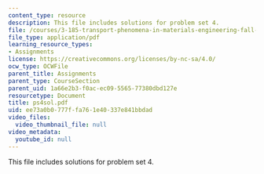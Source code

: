 ```yaml
---
content_type: resource
description: This file includes solutions for problem set 4.
file: /courses/3-185-transport-phenomena-in-materials-engineering-fall-2003/ee73a0b0777ffa761e40337e841bbdad_ps4sol.pdf
file_type: application/pdf
learning_resource_types:
- Assignments
license: https://creativecommons.org/licenses/by-nc-sa/4.0/
ocw_type: OCWFile
parent_title: Assignments
parent_type: CourseSection
parent_uid: 1a66e2b3-f0ac-ec09-5565-77380dbd127e
resourcetype: Document
title: ps4sol.pdf
uid: ee73a0b0-777f-fa76-1e40-337e841bbdad
video_files:
  video_thumbnail_file: null
video_metadata:
  youtube_id: null
---
```

This file includes solutions for problem set 4.